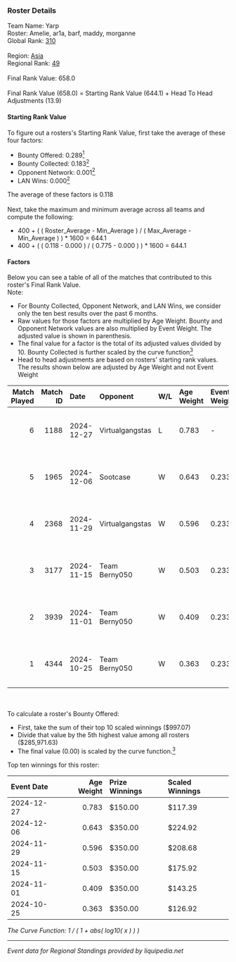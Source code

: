 ### Roster Details<br />
Team Name: Yarp<br />
Roster: Amelie, ar1a, barf, maddy, morganne<br />
Global Rank: [310](../../standings_global_2025_02_28.md)<br />
<br />
Region: [Asia]( ../../standings_asia_2025_02_28.md)<br />
Regional Rank: [49]( ../../standings_asia_2025_02_28.md)<br />
<br />
Final Rank Value:  658.0<br />
<br />
Final Rank Value (658.0) = Starting Rank Value (644.1) + Head To Head Adjustments (13.9)<br />

#### Starting Rank Value<br />
To figure out a rosters's Starting Rank Value, first take the average of these four factors:<br />
- Bounty Offered: 0.289[<sup>1</sup>](#table2)
- Bounty Collected: 0.183[<sup>2</sup>](#table1)
- Opponent Network: 0.001[<sup>2</sup>](#table1)
- LAN Wins: 0.000[<sup>2</sup>](#table1)

The average of these factors is 0.118<br />
<br />
Next, take the maximum and minimum average across all teams and compute the following:<br />
- 400 + ( ( Roster_Average - Min_Average ) / ( Max_Average - Min_Average ) ) * 1600 = 644.1
- 400 + ( ( 0.118 - 0.000 ) / ( 0.775 - 0.000 ) ) * 1600 = 644.1


#### Factors<br />
Below you can see a table of all of the matches that contributed to this roster's Final Rank Value.<br />
Note:<br />

- For Bounty Collected, Opponent Network, and LAN Wins, we consider only the ten best results over the past 6 months.
- Raw values for those factors are multiplied by Age Weight. Bounty and Opponent Network values are also multiplied by Event Weight. The adjusted value is shown in parenthesis.
- The final value for a factor is the total of its adjusted values divided by 10. Bounty Collected is further scaled by the curve function[<sup>3</sup>](#curveFunction)
- Head to head adjustments are based on rosters' starting rank values. The results shown below are adjusted by Age Weight and not Event Weight
<span id="table1"></span><br />


| Match Played | Match ID | Date       | Opponent        | W/L | Age Weight | Event Weight | Bounty Collected | Opponent Network | LAN Wins  | H2H Adj. | Roster                              |
| -: | -: | :- | :- | :- | :- | :- | :- | :- | :- | -: | :- |
|            6 |     1188 | 2024-12-27 | Virtualgangstas | L   | 0.783      | -            | -                | -                | -         |   -13.59 | Amelie, ar1a, barf, maddy, morganne |
|            5 |     1965 | 2024-12-06 | Sootcase        | W   | 0.643      | 0.233        | 0.000 (0.000)    | 0.000 (0.000)    | 0 (0.000) |     6.01 | Amelie, ar1a, maddy, Mew, morganne  |
|            4 |     2368 | 2024-11-29 | Virtualgangstas | W   | 0.596      | 0.233        | 0.001 (0.000)    | 0.039 (0.005)    | 0 (0.000) |     8.62 | Amelie, ar1a, barf, maddy, morganne |
|            3 |     3177 | 2024-11-15 | Team Berny050   | W   | 0.503      | 0.233        | 0.000 (0.000)    | 0.000 (0.000)    | 0 (0.000) |     4.98 | Amelie, ar1a, barf, maddy, morganne |
|            2 |     3939 | 2024-11-01 | Team Berny050   | W   | 0.409      | 0.233        | 0.000 (0.000)    | 0.000 (0.000)    | 0 (0.000) |     4.20 | Amelie, ar1a, barf, maddy, morganne |
|            1 |     4344 | 2024-10-25 | Team Berny050   | W   | 0.363      | 0.233        | 0.000 (0.000)    | 0.000 (0.000)    | 0 (0.000) |     3.63 | Amelie, ar1a, barf, maddy, morganne |

<br />
<span id="table2"></span><br />
To calculate a roster's Bounty Offered:<br />

- First, take the sum of their top 10 scaled winnings ($997.07)
- Divide that value by the 5th highest value among all rosters ($285,971.63)
- The final value (0.00) is scaled by the curve function.[<sup>3</sup>](#curveFunction)

Top ten winnings for this roster:<br />

| Event Date | Age Weight | Prize Winnings | Scaled Winnings |
| :- | -: | :- | :- |
| 2024-12-27 |      0.783 | $150.00        | $117.39         |
| 2024-12-06 |      0.643 | $350.00        | $224.92         |
| 2024-11-29 |      0.596 | $350.00        | $208.68         |
| 2024-11-15 |      0.503 | $350.00        | $175.92         |
| 2024-11-01 |      0.409 | $350.00        | $143.25         |
| 2024-10-25 |      0.363 | $350.00        | $126.92         |


<span id="curveFunction"></span>_The Curve Function: 1 / ( 1 + abs( log10( x ) ) )_<br />

---
_Event data for Regional Standings provided by liquipedia.net_<br />
